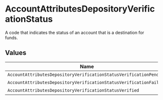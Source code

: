# AccountAttributesDepositoryVerificationStatus

A code that indicates the status of an account that is a destination for funds.


## Values

| Name                                                               | Value                                                              |
| ------------------------------------------------------------------ | ------------------------------------------------------------------ |
| `AccountAttributesDepositoryVerificationStatusVerificationPending` | VERIFICATION_PENDING                                               |
| `AccountAttributesDepositoryVerificationStatusVerificationFailed`  | VERIFICATION_FAILED                                                |
| `AccountAttributesDepositoryVerificationStatusVerified`            | VERIFIED                                                           |